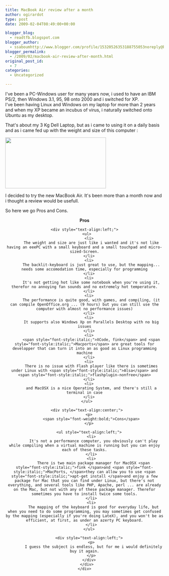 ```yaml
---
title: MacBook Air review after a month
author: ogirardot
type: post
date: 2009-02-04T08:49:00+00:00

blogger_blog:
  - readtfb.blogspot.com
blogger_author:
  - ssaboumhttp://www.blogger.com/profile/15320526353188755053noreply@blogger.com
blogger_permalink:
  - /2009/02/macbook-air-review-after-month.html
original_post_id:
  - 7
categories:
  - Uncategorized

---
```

<!--more-->
I've been a PC-Windows user for many years now, i used to have an IBM PS/2, then Windows 3.1, 95, 98 onto 2000 and i switched for XP.  
I've been having Linux and Windows on my laptop for more than 2 years and when my XP became an incubus of virus, i naturally switched onto Ubuntu as my desktop.

That's about my 3 Kg Dell Laptop, but as i came to using it on a daily basis and as i came fed up with the weight and size of this computer :

[<img loading="lazy" decoding="async" class="aligncenter size-full wp-image-608" title="overview_bigair_two20080115" src="http://ogirardot.wordpress.com/wp-content/uploads/2009/02/overview_bigair_two20080115.png" alt="" width="320" height="162" />][1]

<p style="text-align:center;">
  <p>
    I decided to try the new MacBook Air. It's been more than a month now and i thought a review would be usefull.
  </p>
  
  <p>
    So here we go Pros and Cons.
  </p>
  
  <div style="text-align:center;">
    <p>
      <span style="font-weight:bold;">Pros</span>
    </p>
    
    <div style="text-align:left;">
      <ul>
        <li>
          The weight and size are just like i wanted and it's not like having an eeePC with a small keyboard and a small touchpad and micro-sized-Screen.
        </li>
        <li>
          The backlit-keyboard is just great to use, but the mapping... needs some accomodation time, especially for programming
        </li>
        <li>
          It's not getting hot like some notebook when you're using it, therefor no annoying fan sounds and no extremely hot temperature.
        </li>
        <li>
          The performance is quite good, with games, and compiling, (it can compile OpenOffice.org ... (9 hours) but you can still use the computer with almost no performance issues)
        </li>
        <li>
          It supports also Windows Xp on Parallels Desktop with no big issues
        </li>
        <li>
          <span style="font-style:italic;">XCode, fink</span> and <span style="font-style:italic;">Macports</span> are great tools for developper that can turn it into an as good as Linux programming machine
        </li>
        <li>
          There is no issue with Flash player like there is sometimes under Linux with <span style="font-style:italic;">Alsa</span> and <span style="font-style:italic;">flashplugin-nonfree</span>
        </li>
        <li>
          and MacOSX is a nice Operating System, and there's still a terminal in case
        </li>
      </ul>
      
      <div style="text-align:center;">
        <p>
          <span style="font-weight:bold;">Cons</span>
        </p>
        
        <ul style="text-align:left;">
          <li>
            It's not a performance computer, you obviously can't play while compiling when a virtual machine is running but you can enjoy each of these tasks.
          </li>
          <li>
            There is two main package manager for MacOSX <span style="font-style:italic;">fink </span>and <span style="font-style:italic;">MacPorts, </span>they can allow you to use <span style="font-style:italic;">apt-get install </span>and enjoy a few package for Mac that you can find under Linux, but there's not everything, and several tools like PHP, Apache, perl ... are already on the Mac, but not with any of these package manager. Therefor sometimes you have to install twice some tools.
          </li>
          <li>
            The mapping of the keyboard is good for everyday life, but when you need to do some programming, you may sometimes get confused by the mapping (especially if you're doing LateX), and you won't be as efficient, at first, as under an azerty PC keyboard.
          </li>
        </ul>
        
        <div style="text-align:left;">
          <p>
            I guess the subject is endless, but for me i would definitely buy it again.
          </p>
        </div>
      </div>
    </div>
  </div>

 [1]: http://ogirardot.wordpress.com/wp-content/uploads/2009/02/overview_bigair_two20080115.png